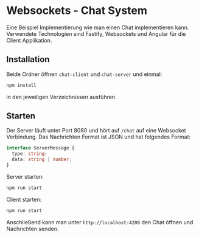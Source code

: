 # Websockets - Chat System

Eine Beispiel Implementierung wie man einen Chat implementieren kann. Verwendete Technologien sind Fastify, Websockets und Angular für die Client Applikation.

## Installation

Beide Ordner öffnen `chat-client` und `chat-server` und einmal:

```bash
npm install
```

in den jeweiligen Verzeichnissen ausführen.

## Starten

Der Server läuft unter Port 8080 und hört auf `/chat` auf eine Websocket Verbindung. Das Nachrichten Format ist JSON und hat folgendes Format:

```ts
interface ServerMessage {
  type: string;
  data: string | number;
}
```

Server starten:

```bash
npm run start
```

Client starten:

```bash
npm run start
```

Anschließend kann man unter `http://localhost:4200` den Chat öffnen und Nachrichten senden.